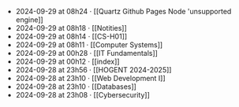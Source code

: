 - 2024-09-29 at 08h24 · [[Quartz Github Pages Node 'unsupported engine]]
- 2024-09-29 at 08h18 · [[Notities]]
- 2024-09-29 at 08h14 · [[CS-H01]]
- 2024-09-29 at 08h11 · [[Computer Systems]]
- 2024-09-29 at 00h28 · [[IT Fundamentals]]
- 2024-09-29 at 00h12 · [[index]]
- 2024-09-28 at 23h56 · [[HOGENT 2024-2025]]
- 2024-09-28 at 23h10 · [[Web Development I]]
- 2024-09-28 at 23h10 · [[Databases]]
- 2024-09-28 at 23h08 · [[Cybersecurity]]
